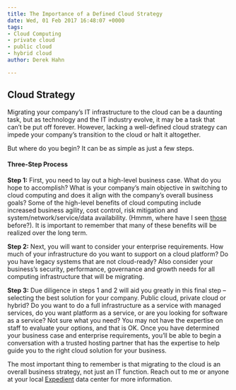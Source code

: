 ```yaml
---
title: The Importance of a Defined Cloud Strategy
date: Wed, 01 Feb 2017 16:48:07 +0000
tags:
- Cloud Computing
- private cloud
- public cloud
- hybrid cloud
author: Derek Hahn

---
```

## Cloud Strategy

Migrating your company’s IT infrastructure to the cloud can be a daunting task, but as technology and the IT industry evolve, it may be a task that can’t be put off forever. However, lacking a well-defined cloud strategy can impede your company’s transition to the cloud or halt it altogether. 

But where do you begin? It can be as simple as just a few steps.

#### Three-Step Process 

**Step 1:** First, you need to lay out a high-level business case. What do you hope to accomplish? What is your company’s main objective in switching to cloud computing and does it align with the company’s overall business goals? Some of the high-level benefits of cloud computing include increased business agility, cost control, risk mitigation and system/network/service/data availability. (Hmmm, where have I seen [those](http://bit.ly/2kybKws) before?). It is important to remember that many of these benefits will be realized over the long term. 

**Step 2:** Next, you will want to consider your enterprise requirements. How much of your infrastructure do you want to support on a cloud platform? Do you have legacy systems that are not cloud-ready? Also consider your business’s security, performance, governance and growth needs for all computing infrastructure that will be migrating.

**Step 3:** Due diligence in steps 1 and 2 will aid you greatly in this final step – selecting the best solution for your company. Public cloud, private cloud or hybrid? Do you want to do a full infrastructure as a service with managed services, do you want platform as a service, or are you looking for software as a service? Not sure what you need? You may not have the expertise on staff to evaluate your options, and that is OK. Once you have determined your business case and enterprise requirements, you’ll be able to begin a conversation with a trusted hosting partner that has the expertise to help guide you to the right cloud solution for your business. 

The most important thing to remember is that migrating to the cloud is an overall business strategy, not just an IT function. Reach out to me or anyone at your local [Expedient](http://bit.ly/2jCblVP) data center for more information.